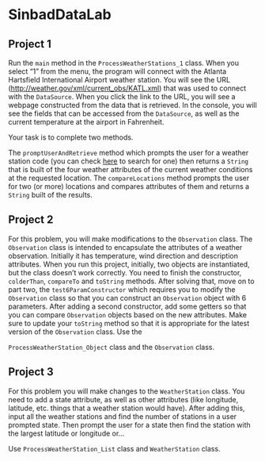 # SinbadDataLab

## Project 1
Run the `main` method in the `ProcessWeatherStations_1` class. When you select “1” from the menu, the program will connect with the Atlanta Hartsfield International Airport weather station. You will see the URL (http://weather.gov/xml/current_obs/KATL.xml) that was used to connect with the `DataSource`. When you click the link to the URL, you will see a webpage constructed from the data that is retrieved. In the console, you will see the fields that can be accessed from the `DataSource`, as well as the current temperature at the airport in Fahrenheit.

Your task is to complete two methods.

The `promptUserAndRetrieve` method which prompts the user for a weather station code (you can check [here](https://w1.weather.gov/xml/current_obs/) to search for one) then returns a `String` that is built of the four weather attributes of the current weather conditions at the requested location. The `compareLocations` method prompts the user for two (or more) locations and compares attributes of them and returns a `String` built of the results.

## Project 2
For this problem, you will make modifications to the `Observation` class. The `Observation` class is intended to encapsulate the attributes of a weather observation. Initially it has temperature, wind direction and description attributes. When you run this project, initially, two objects are instantiated, but the class doesn’t work correctly. You need to finish the constructor, `colderThan`, `compareTo` and `toString` methods. After solving that, move on to part two, the `test6ParamConstructor` which requires you to modify the `Observation` class so that you can construct an `Observation` object with 6 parameters. After adding a second constructor, add some getters so that you can compare `Observation` objects based on the new attributes. Make sure to update your `toString` method so that it is appropriate for the latest version of the `Observation` class. Use the 

`ProcessWeatherStation_Object` class and the `Observation` class.

## Project 3
For this problem you will make changes to the `WeatherStation` class. You need to add a state attribute, as well as other attributes (like longitude, latitude, etc. things that a weather station would have). After adding this, input all the weather stations and find the number of stations in a user prompted state. Then prompt the user for a state then find the station with the largest latitude or longitude or…

Use `ProcessWeatherStation_List` class and `WeatherStation` class.
